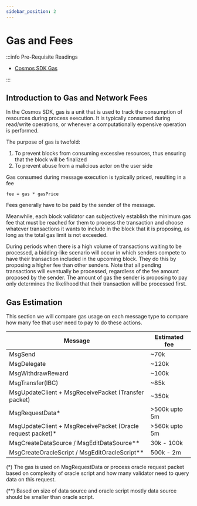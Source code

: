 ```yaml
---
sidebar_position: 2
---
```


# Gas and Fees

:::info Pre-Requisite Readings

- [Cosmos SDK Gas](https://docs.cosmos.network/main/basics/gas-fees)

:::

## Introduction to Gas and Network Fees

In the Cosmos SDK, gas is a unit that is used to track the consumption of resources during process execution. It is typically consumed during read/write operations, or whenever a computationally expensive operation is performed.

The purpose of gas is twofold:

1. To prevent blocks from consuming excessive resources, thus ensuring that the block will be finalized
2. To prevent abuse from a malicious actor on the user side

Gas consumed during message execution is typically priced, resulting in a fee

```
fee = gas * gasPrice
```

Fees generally have to be paid by the sender of the message.

Meanwhile, each block validator can subjectively establish the minimum gas fee that must be reached for them to process the transaction and choose whatever transactions it wants to include in the block that it is proposing, as long as the total gas limit is not exceeded.

During periods when there is a high volume of transactions waiting to be processed, a bidding-like scenario will occur in which senders compete to have their transaction included in the upcoming block. They do this by proposing a higher fee than other senders. Note that all pending transactions will eventually be processed, regardless of the fee amount proposed by the sender. The amount of gas the sender is proposing to pay only determines the likelihood that their transaction will be processed first.

## Gas Estimation

This section we will compare gas usage on each message type to compare how many fee that user need to pay to do these actions.

| Message                                                      | Estimated fee |
| ------------------------------------------------------------ | ------------- |
| MsgSend                                                      | ~70k          |
| MsgDelegate                                                  | ~120k         |
| MsgWithdrawReward                                            | ~100k         |
| MsgTransfer(IBC)                                             | ~85k          |
| MsgUpdateClient + MsgReceivePacket (Transfer packet)         | ~350k         |
| MsgRequestData\*                                             | >500k upto 5m |
| MsgUpdateClient + MsgReceivePacket (Oracle request packet)\* | >560k upto 5m |
| MsgCreateDataSource / MsgEditDataSource\*\*                  | 30k - 100k    |
| MsgCreateOracleScript / MsgEditOracleScript\*\*              | 500k - 2m     |

(\*) The gas is used on MsgRequestData or process oracle request packet based on complexity of oracle script and how many validator need to query data on this request.

(\*\*) Based on size of data source and oracle script mostly data source should be smaller than oracle script.
